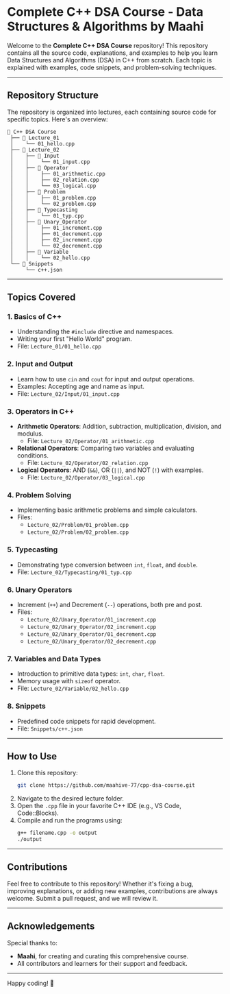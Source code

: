 
# Complete C++ DSA Course - Data Structures & Algorithms by Maahi

Welcome to the **Complete C++ DSA Course** repository! This repository contains all the source code, explanations, and examples to help you learn Data Structures and Algorithms (DSA) in C++ from scratch. Each topic is explained with examples, code snippets, and problem-solving techniques.

---

## Repository Structure

The repository is organized into lectures, each containing source code for specific topics. Here's an overview:

```
📂 C++ DSA Course
 ├── 📂 Lecture_01
 │    └── 01_hello.cpp
 ├── 📂 Lecture_02
 │    ├── 📂 Input
 │    │    └── 01_input.cpp
 │    ├── 📂 Operator
 │    │    ├── 01_arithmetic.cpp
 │    │    ├── 02_relation.cpp
 │    │    └── 03_logical.cpp
 │    ├── 📂 Problem
 │    │    ├── 01_problem.cpp
 │    │    └── 02_problem.cpp
 │    ├── 📂 Typecasting
 │    │    └── 01_typ.cpp
 │    ├── 📂 Unary_Operator
 │    │    ├── 01_increment.cpp
 │    │    ├── 01_decrement.cpp
 │    │    ├── 02_increment.cpp
 │    │    └── 02_decrement.cpp
 │    ├── 📂 Variable
 │    │    └── 02_hello.cpp
 └── 📂 Snippets
      └── c++.json
```

---

## Topics Covered

### 1. **Basics of C++**
   - Understanding the `#include` directive and namespaces.
   - Writing your first "Hello World" program.
   - File: `Lecture_01/01_hello.cpp`

### 2. **Input and Output**
   - Learn how to use `cin` and `cout` for input and output operations.
   - Examples: Accepting age and name as input.
   - File: `Lecture_02/Input/01_input.cpp`

### 3. **Operators in C++**
   - **Arithmetic Operators**: Addition, subtraction, multiplication, division, and modulus.
     - File: `Lecture_02/Operator/01_arithmetic.cpp`
   - **Relational Operators**: Comparing two variables and evaluating conditions.
     - File: `Lecture_02/Operator/02_relation.cpp`
   - **Logical Operators**: AND (`&&`), OR (`||`), and NOT (`!`) with examples.
     - File: `Lecture_02/Operator/03_logical.cpp`

### 4. **Problem Solving**
   - Implementing basic arithmetic problems and simple calculators.
   - Files:
     - `Lecture_02/Problem/01_problem.cpp`
     - `Lecture_02/Problem/02_problem.cpp`

### 5. **Typecasting**
   - Demonstrating type conversion between `int`, `float`, and `double`.
   - File: `Lecture_02/Typecasting/01_typ.cpp`

### 6. **Unary Operators**
   - Increment (`++`) and Decrement (`--`) operations, both pre and post.
   - Files:
     - `Lecture_02/Unary_Operator/01_increment.cpp`
     - `Lecture_02/Unary_Operator/02_increment.cpp`
     - `Lecture_02/Unary_Operator/01_decrement.cpp`
     - `Lecture_02/Unary_Operator/02_decrement.cpp`

### 7. **Variables and Data Types**
   - Introduction to primitive data types: `int`, `char`, `float`.
   - Memory usage with `sizeof` operator.
   - File: `Lecture_02/Variable/02_hello.cpp`

### 8. **Snippets**
   - Predefined code snippets for rapid development.
   - File: `Snippets/c++.json`

---

## How to Use

1. Clone this repository:
   ```bash
   git clone https://github.com/maahive-77/cpp-dsa-course.git
   ```
2. Navigate to the desired lecture folder.
3. Open the `.cpp` file in your favorite C++ IDE (e.g., VS Code, Code::Blocks).
4. Compile and run the programs using:
   ```bash
   g++ filename.cpp -o output
   ./output
   ```

---

## Contributions

Feel free to contribute to this repository! Whether it's fixing a bug, improving explanations, or adding new examples, contributions are always welcome. Submit a pull request, and we will review it.

---

## Acknowledgements

Special thanks to:
- **Maahi**, for creating and curating this comprehensive course.
- All contributors and learners for their support and feedback.

---

Happy coding! 🚀
